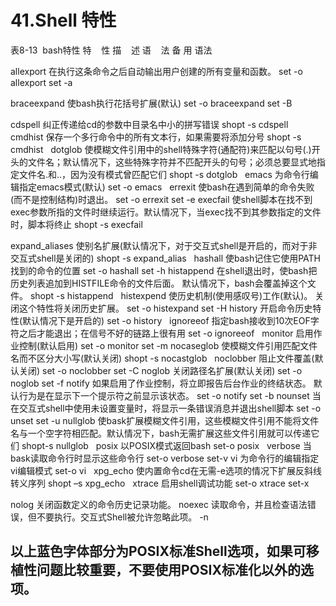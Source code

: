 # 41.Shell 特性

表8-13  bash特性
特    性
描    述
语    法
备 用 语法

allexport
在执行这条命令之后自动输出用户创建的所有变量和函数。
set -o allexport
set -a

braceexpand
使bash执行花括号扩展(默认)
set -o
braceexpand
set -B

cdspell
纠正传递给cd的参数中目录名中小的拼写错误
shopt -s cdspell
 
cmdhist
保存一个多行命令中的所有文本行，如果需要将添加分号
shopt -s cmdhist
 
dotglob
使模糊文件引用中的shell特殊字符(通配符)来匹配以句号(.)开头的文件名；默认情况下，这些特殊字符并不匹配开头的句号；必须总要显式地指定文件名.和..，因为没有模式曾匹配它们
shopt -s dotglob
 
emacs
为命令行编辑指定emacs模式(默认)
set -o emacs
 
errexit
使bash在遇到简单的命令失败(而不是控制结构)时退出。
set -o errexit
set -e
execfail
使shell脚本在找不到exec参数所指的文件时继续运行。默认情况下，当exec找不到其参数指定的文件时，脚本将终止
shopt -s execfail
 




expand_aliases
使别名扩展(默认情况下，对于交互式shell是开启的，而对于非交互式shell是关闭的)
shopt -s
expand_alias
 
hashall
使bash记住它使用PATH找到的命令的位置
set -o hashall
set -h
histappend
在shell退出时，使bash把历史列表追加到HISTFILE命令的文件后面。
默认情况下，bash会覆盖掉这个文件。
shopt -s
histappend
 
histexpend
使历史机制(使用感叹号)工作(默认)。
关闭这个特性将关闭历史扩展。
set -o histexpand
set -H
history
开启命令历史特性(默认情况下是开启的)
set -o history
 
ignoreeof
指定bash接收到10次EOF字符之后才能退出；在信号不好的链路上很有用
set -o ignoreeof
 
monitor
启用作业控制(默认启用)
set -o monitor
set -m
nocaseglob
使模糊文件引用匹配文件名而不区分大小写(默认关闭)
shopt -s
nocastglob
 
noclobber
阻止文件覆盖(默认关闭)
set -o noclobber
set -C
noglob
关闭路径名扩展(默认关闭)
set -o noglob
set -f
notify
如果启用了作业控制，将立即报告后台作业的终结状态。
默认行为是在显示下一个提示符之前显示该状态。
set -o notify
set -b
nounset
当在交互式shell中使用未设置变量时，将显示一条错误消息并退出shell脚本
set -o unset
set -u
nullglob
使bask扩展模糊文件引用，这些模糊文件引用不能将文件名与一个空字符相匹配。默认情况下，bash无需扩展这些文件引用就可以传递它们
shopt-s nullglob
 
posix
以POSIX模式返回bash
set-o posix
 
verbose
当bask读取命令行时显示这些命令行
set-o verbose
set-v
vi
为命令行的编辑指定vi编辑模式
set-o vi
 
xpg_echo
使内置命令cd在无需-e选项的情况下扩展反斜线转义序列
shopt –s xpg_echo
 
xtrace
启用shell调试功能
set-o xtrace
set-x

nolog  关闭函数定义的命令历史记录功能。
noexec 读取命令，并且检查语法错误，但不要执行。交互式Shell被允许忽略此项。                                      -n

以上蓝色字体部分为POSIX标准Shell选项，如果可移植性问题比较重要，不要使用POSIX标准化以外的选项。
-----------------------------------------------------------------------------------------------------------------------------------------------------



